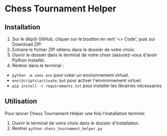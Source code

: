 # Chess Tournament Helper

## **Installation**

1. Sur le dépôt GitHub, cliquer sur le boutton en vert '<> Code', puis sur Download ZIP.
2. Extraire le fichier ZIP obtenu dans le dossier de votre choix.
3. Ouvrir le dossier dans le terminal de votre choix (assurez-vous d'avoir Python installé).
4. Rentrer dans le terminal : 
- `python -m venv env` pour créer un environnement virtuel.
- `env\Scripts\activate.bat` pour activer l'environnement virtuel.
- `pip install -r requirements.txt` pour installer les librairies nécessaires

## **Utilisation**

Pour lancer Chess Tournament Helper une fois l'installation terminé:  
1. Ouvrir le terminal de votre choix dans le dossier d'installation.
2. Rentrer `python chess_tournament_helper.py`